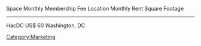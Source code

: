   Space   Monthly Membership Fee   Location         Monthly Rent   Square Footage
  ------- ------------------------ ---------------- -------------- ----------------
  HacDC   US\$ 60                  Washington, DC                  
                                                                   

[Category:Marketing](Category:Marketing)
